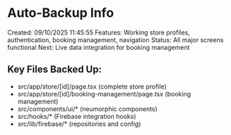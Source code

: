 ﻿# Auto-Backup Info
Created: 09/10/2025 11:45:55
Features: Working store profiles, authentication, booking management, navigation
Status: All major screens functional
Next: Live data integration for booking management

## Key Files Backed Up:
- src/app/store/[id]/page.tsx (complete store profile)
- src/app/store/[id]/booking-management/page.tsx (booking management)
- src/components/ui/* (neumorphic components)
- src/hooks/* (Firebase integration hooks)
- src/lib/firebase/* (repositories and config)
